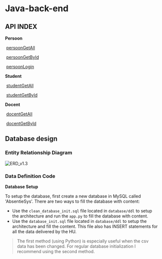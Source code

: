 # Java-back-end

## API INDEX

**Persoon**

​	[persoonGetAll](absentieAPI/docs/persoonGetAll.md)

​	[persoonGetById](absentieAPI/docs/persoonGetById.md)

​	[persoonLogin](absentieAPI/docs/persoonLogin.md)

**Student**

​	[studentGetAll](absentieAPI/docs/student/GetAll.md)

​	[studentGetById](absentieAPI/docs/studentGetById.md)

**Docent**

​	[docentGetAll](absentieAPI/docs/docent/GetAll.md)

​	[docentGetById](absentieAPI/docs/studentGetById.md)





## Database design

### Entity Relationship Diagram



![ERD_v1.3](database/diagrams/ERD_v1.4.png)



### Data Definition Code

**Database Setup**

To setup the database, first create a new database in MySQL called 'AbsentieSys'. There are two ways to fill the database with content:

- Use the `clean_database_init.sql` file located in `database/ddl` to setup the architecture and run the `app.py` to fill the database with content.
- Use the `database_init.sql` file located in  `database/ddl` to setup the architecture and fill the content. This file also has INSERT statements for all the data delivered by the HU.

> The first method (using Python) is especially useful when the csv data has been changed. For regular database initialization I recommend using the second method.